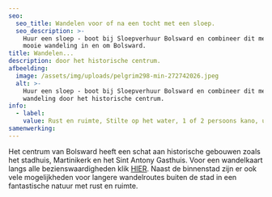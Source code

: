 ```yaml
---
seo:
  seo_title: Wandelen voor of na een tocht met een sloep.
  seo_description: >-
    Huur een sloep - boot bij Sloepverhuur Bolsward en combineer dit met een
    mooie wandeling in en om Bolsward.
title: Wandelen...
description: door het historische centrum.
afbeelding:
  image: /assets/img/uploads/pelgrim298-min-272742026.jpeg
  alt: >-
    Huur een sloep - boot bij Sloepverhuur Bolsward en combineer dit met een
    wandeling door het historische centrum.
info:
  - label:
    value: Rust en ruimte, Stilte op het water, 1 of 2 persoons kano, unieke routes
samenwerking:
---
```


Het centrum van Bolsward heeft een schat aan historische gebouwen zoals het stadhuis, Martinikerk en het Sint Antony Gasthuis. Voor een wandelkaart langs alle bezienswaardigheden klik <a target="_blank" rel="noopener" href="https://www.wandelenindeventer.nl/phocadownload/userupload/Wandelingen/Binnenland/Stadswandeling%20Bolsward.pdf">HIER</a>. Naast de binnenstad zijn er ook vele mogelijkheden voor langere wandelroutes buiten de stad in een fantastische natuur met rust en ruimte.&nbsp;
